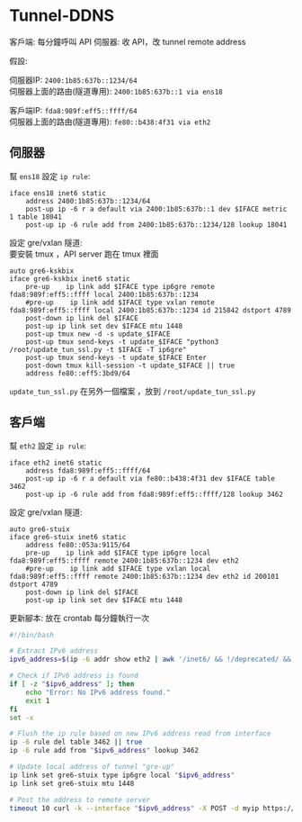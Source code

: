 # Tunnel-DDNS

客戶端: 每分鐘呼叫 API
伺服器: 收 API，改 tunnel remote address

假設:

伺服器IP: `2400:1b85:637b::1234/64`  
伺服器上面的路由(隧道專用): `2400:1b85:637b::1 via ens18`

客戶端IP: `fda8:989f:eff5::ffff/64`  
伺服器上面的路由(隧道專用): `fe80::b438:4f31 via eth2`

## 伺服器

幫 `ens18` 設定 `ip rule`:
```ifupdown
iface ens18 inet6 static
    address 2400:1b85:637b::1234/64
    post-up ip -6 r a default via 2400:1b85:637b::1 dev $IFACE metric 1 table 18041
    post-up ip -6 rule add from 2400:1b85:637b::1234/128 lookup 18041
```

設定 gre/vxlan 隧道:  
要安裝 tmux ，API server 跑在 tmux 裡面

```ifupdown
auto gre6-kskbix
iface gre6-kskbix inet6 static
    pre-up    ip link add $IFACE type ip6gre remote fda8:989f:eff5::ffff local 2400:1b85:637b::1234
    #pre-up    ip link add $IFACE type vxlan remote fda8:989f:eff5::ffff local 2400:1b85:637b::1234 id 215842 dstport 4789
    post-down ip link del $IFACE
    post-up ip link set dev $IFACE mtu 1448
    post-up tmux new -d -s update_$IFACE
    post-up tmux send-keys -t update_$IFACE "python3 /root/update_tun_ssl.py -t $IFACE -T ip6gre"
    post-up tmux send-keys -t update_$IFACE Enter
    post-down tmux kill-session -t update_$IFACE || true
    address fe80::eff5:3bd9/64
```

`update_tun_ssl.py` 在另外一個檔案 ，放到 `/root/update_tun_ssl.py`

## 客戶端

幫 `eth2` 設定 `ip rule`:
```ifupdown
iface eth2 inet6 static
    address fda8:989f:eff5::ffff/64
    post-up ip -6 r a default via fe80::b438:4f31 dev $IFACE table 3462
    post-up ip -6 rule add from fda8:989f:eff5::ffff/128 lookup 3462
```

設定 gre/vxlan 隧道:

```ifupdown
auto gre6-stuix
iface gre6-stuix inet6 static
    address fe80::053a:9115/64
    pre-up    ip link add $IFACE type ip6gre local fda8:989f:eff5::ffff remote 2400:1b85:637b::1234 dev eth2
    #pre-up    ip link add $IFACE type vxlan local fda8:989f:eff5::ffff remote 2400:1b85:637b::1234 dev eth2 id 200101 dstport 4789
    post-down ip link del $IFACE
    post-up ip link set dev $IFACE mtu 1448
```


更新腳本:
放在 crontab 每分鐘執行一次

```bash
#!/bin/bash

# Extract IPv6 address
ipv6_address=$(ip -6 addr show eth2 | awk '/inet6/ && !/deprecated/ && !/fe80/ {print $2}' | cut -d'/' -f1)

# Check if IPv6 address is found
if [ -z "$ipv6_address" ]; then
    echo "Error: No IPv6 address found."
    exit 1
fi
set -x

# Flush the ip rule based on new IPv6 address read from interface
ip -6 rule del table 3462 || true
ip -6 rule add from "$ipv6_address" lookup 3462

# Update local address of tunnel "gre-up"
ip link set gre6-stuix type ip6gre local "$ipv6_address"
ip link set gre6-stuix mtu 1448

# Post the address to remote server
timeout 10 curl -k --interface "$ipv6_address" -X POST -d myip https://admin:password@[2400:1b85:637b::1234]:16581/update_endpoint_ip
```
